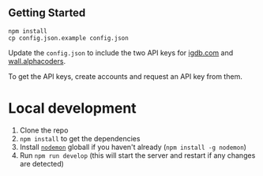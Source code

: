 ## Getting Started

```
npm install
cp config.json.example config.json
```

Update the `config.json` to include the two API keys for
[igdb.com](https://www.igdb.com/) and
[wall.alphacoders](https://wall.alphacoders.com).

To get the API keys, create accounts and request an API key from them.

# Local development
1. Clone the repo
2. `npm install` to get the dependencies
3. Install [`nodemon`](https://github.com/remy/nodemon) globall if you haven't already (`npm install -g nodemon`)
4. Run `npm run develop` (this will start the server and restart if any changes are detected)

